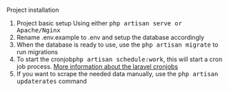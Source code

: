 Project installation
1) Project basic setup
Using either <kbd>php artisan serve<kbd> or Apache/Nginx
2) Rename .env.example to .env and setup the database accordingly
3) When the database is ready to use, use the <kbd>php artisan migrate</kbd> to run migrations
4) To start the cronjob<kbd>php artisan schedule:work</kbd>, this will start a cron job process. <a href='https://laravel.com/docs/9.x/scheduling'>More information about the laravel cronjobs</a> 
5) If you want to scrape the needed data manually, use the <kbd>php artisan updaterates</kbd> command